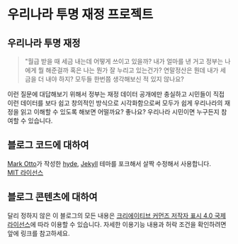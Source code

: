 # 우리나라 투명 재정 프로젝트

## 우리나라 투명 재정

>	"월급 받을 때 세금 내는데 어떻게 쓰이고 있을까? 내가 얼마를 낸 거고 정부는 나에게 뭘 해준걸까 혹은 나는 뭔가 잘 누리고 있는건가? 연말정산은 뭔데 내가 세금을 더 내야 하지? 모두들 한번쯤 생각해보신 적 있지 않나요? 

이런 질문에 대답해보기 위해서 정부는 재정 데이터 공개에만 충실하고 시민들이 직접 이런 데이터를 보다 쉽고 창의적인 방식으로 시각화함으로써 모두가 쉽게 우리나라의 재정을 읽고 이해할 수 있도록 해보면 어떨까요? 좋나요? 우리나라 시민이면 누구든지 참여할 수 있습니다.

## 블로그 코드에 대하여

[Mark Otto](https://github.com/mdo)가 작성한 [hyde](https://github.com/poole/hyde), [Jekyll](http://jekyllrb.com) 테마를 포크해서 살짝 수정해서 사용합니다.   
[MIT 라이선스](https://github.com/poole/hyde/blob/master/LICENSE.md)

## 블로그 콘텐츠에 대하여

달리 정하지 않은 이 블로그의 모든 내용은 [크리에이티브 커먼즈 저작자 표시 4.0 국제 라이선스](https://creativecommons.org/licenses/by/4.0/deed.ko)에 따라 이용할 수 있습니다. 자세한 이용기능 내용과 허락 조건을 확인하려면 앞에 링크를 참고하세요.